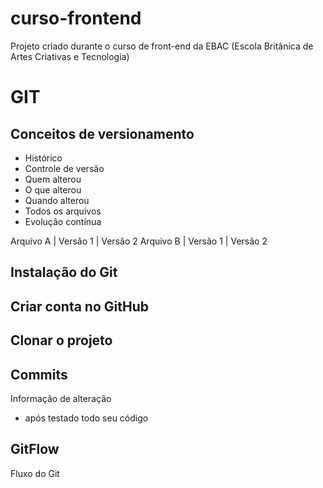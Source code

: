 # curso-frontend
Projeto criado durante o curso de front-end da EBAC (Escola Britânica de Artes Criativas e Tecnologia)

# GIT
## Conceitos de versionamento
- Histórico
- Controle de versão
- Quem alterou
- O que alterou
- Quando alterou
- Todos os arquivos
- Evolução contínua

Arquivo A | Versão 1 | Versão 2
Arquivo B | Versão 1 | Versão 2

## Instalação do Git

## Criar conta no GitHub

## Clonar o projeto

## Commits
Informação de alteração
- após testado todo seu código

## GitFlow
Fluxo do Git 
